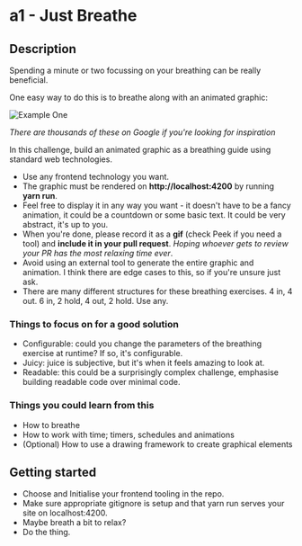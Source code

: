 # a1 - Just Breathe

## Description

Spending a minute or two focussing on your breathing can be really beneficial.

One easy way to do this is to breathe along with an animated graphic:

![Example One](https://cdn.doyou.com/wp/2016/12/breathing-gif-5.gif)

*There are thousands of these on Google if you're looking for inspiration*

In this challenge, build an animated graphic as a breathing guide using standard web technologies.

- Use any frontend technology you want.
- The graphic must be rendered on **http://localhost:4200** by running **yarn run**.
- Feel free to display it in any way you want - it doesn't have to be a fancy animation, it could be a countdown or some basic text. It could be very abstract, it's up to you. 
- When you're done, please record it as a **gif** (check Peek if you need a tool) and **include it in your pull request**. *Hoping whoever gets to review your PR has the most relaxing time ever*.
- Avoid using an external tool to generate the entire graphic and animation. I think there are edge cases to this, so if you're unsure just ask.
- There are many different structures for these breathing exercises. 4 in, 4 out. 6 in, 2 hold, 4 out, 2 hold. Use any.

### Things to focus on for a good solution

- Configurable: could you change the parameters of the breathing exercise at runtime? If so, it's configurable.
- Juicy: juice is subjective, but it's when it feels amazing to look at.
- Readable: this could be a surprisingly complex challenge, emphasise building readable code over minimal code. 

### Things you could learn from this

- How to breathe
- How to work with time; timers, schedules and animations
- (Optional) How to use a drawing framework to create graphical elements

## Getting started

- Choose and Initialise your frontend tooling in the repo.
- Make sure appropriate gitignore is setup and that yarn run serves your site on localhost:4200.
- Maybe breath a bit to relax?
- Do the thing.
